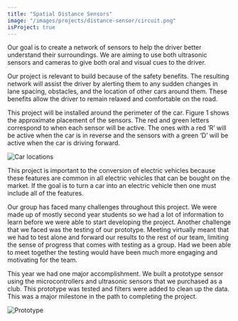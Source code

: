 ```yaml
---
title: "Spatial Distance Sensors"
image: "/images/projects/distance-sensor/circuit.png"
isProject: true
---
```


Our goal is to create a network of sensors to help the driver better understand their surroundings. We are aiming to use both ultrasonic sensors and cameras to give both oral and visual cues to the driver.

Our project is relevant to build because of the safety benefits. The resulting network will assist the driver by alerting them to any sudden changes in lane spacing, obstacles, and the location of other cars around them. These benefits allow the driver to remain relaxed and comfortable on the road.

This project will be installed around the perimeter of the car. Figure 1 shows the approximate placement of the sensors. The red and green letters correspond to when each sensor will be active. The ones with a red ‘R’ will be active when the car is in reverse and the sensors with a green ‘D’ will be active when the car is driving forward.

![Car locations](/images/projects/distance-sensor/placement.png)

This project is important to the conversion of electric vehicles because these features are common in all electric vehicles that can be bought on the market. If the goal is to turn a car into an electric vehicle then one must include all of the features.

Our group has faced many challenges throughout this project. We were made up of mostly second year students so we had a lot of information to learn before we were able to start developing the project. Another challenge that we faced was the testing of our prototype. Meeting virtually meant that we had to test alone and forward our results to the rest of our team, limiting the sense of progress that comes with testing as a group. Had we been able to meet together the testing would have been much more engaging and motivating for the team.

This year we had one major accomplishment. We built a prototype sensor using the microcontrollers and ultrasonic sensors that we purchased as a club. This prototype was tested and filters were added to clean up the data. This was a major milestone in the path to completing the project.

![Prototype](/images/projects/distance-sensor/programmer.png)
